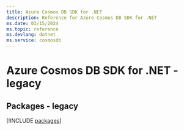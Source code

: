 ```yaml
---
title: Azure Cosmos DB SDK for .NET
description: Reference for Azure Cosmos DB SDK for .NET
ms.date: 03/15/2024
ms.topic: reference
ms.devlang: dotnet
ms.service: cosmosdb
---
```

# Azure Cosmos DB SDK for .NET - legacy
## Packages - legacy
[!INCLUDE [packages](cosmos-db-index.md)]